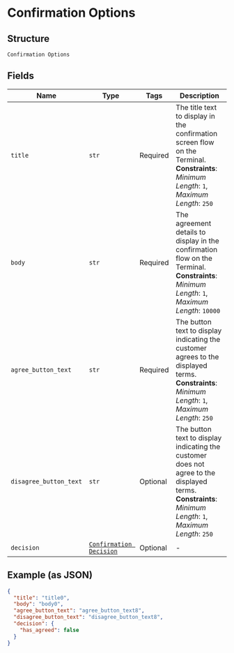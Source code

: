 
# Confirmation Options

## Structure

`Confirmation Options`

## Fields

| Name | Type | Tags | Description |
|  --- | --- | --- | --- |
| `title` | `str` | Required | The title text to display in the confirmation screen flow on the Terminal.<br>**Constraints**: *Minimum Length*: `1`, *Maximum Length*: `250` |
| `body` | `str` | Required | The agreement details to display in the confirmation flow on the Terminal.<br>**Constraints**: *Minimum Length*: `1`, *Maximum Length*: `10000` |
| `agree_button_text` | `str` | Required | The button text to display indicating the customer agrees to the displayed terms.<br>**Constraints**: *Minimum Length*: `1`, *Maximum Length*: `250` |
| `disagree_button_text` | `str` | Optional | The button text to display indicating the customer does not agree to the displayed terms.<br>**Constraints**: *Minimum Length*: `1`, *Maximum Length*: `250` |
| `decision` | [`Confirmation Decision`](../../doc/models/confirmation-decision.md) | Optional | - |

## Example (as JSON)

```json
{
  "title": "title0",
  "body": "body0",
  "agree_button_text": "agree_button_text8",
  "disagree_button_text": "disagree_button_text8",
  "decision": {
    "has_agreed": false
  }
}
```

